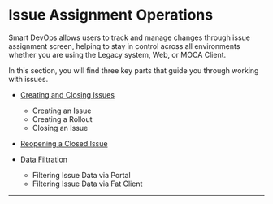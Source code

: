 # Issue Assignment Operations 
Smart DevOps allows users to track and manage changes through issue assignment screen, helping to stay in control across all environments whether you are using the Legacy system, Web, or MOCA Client.

In this section, you will find three key parts that guide you through working with issues.

- [Creating and Closing Issues](/setupguide/issuemain/creating.md)
   - Creating an Issue
   - Creating a Rollout
   - Closing an Issue 

- [Reopening a Closed Issue](/setupguide/issuemain/reopening.md)
- [Data Filtration](/setupguide/issuemain/filtering.md)
   - Filtering Issue Data via Portal
   - Filtering Issue Data via Fat Client

---

<br><br>